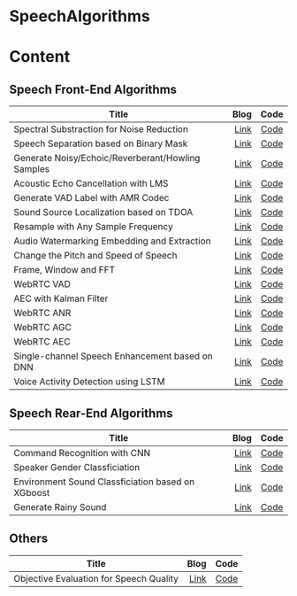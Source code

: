 # SpeechAlgorithms

# Content

## Speech Front-End Algorithms
| Title        | Blog   |  Code  |
| --------   | -----:  | :----:  |
| Spectral Substraction for Noise Reduction      | [Link](https://mp.weixin.qq.com/s?__biz=MzA3MjEyMjEwNA==&mid=2247484134&idx=1&sn=0b5adda3ade249f7d37f0146a92293a9&chksm=9f226971a855e0676d985a8f3b72e0fb3e243b1e92102ba6116dd82e43b1bc63196e802ab851&scene=21#wechat_redirect)   |   [Code](https://github.com/Ryuk17/SpeechAlgorithms/tree/master/SpectralSubtraction)     |
| Speech Separation based on Binary Mask        |   [Link](https://mp.weixin.qq.com/s?__biz=MzA3MjEyMjEwNA==&mid=2247484164&idx=1&sn=f0f59a10fa04f02228bbba381348e66c&chksm=9f226893a855e185aab5b0abcf6c8c11802fe0b8d97b22c89222d533cf32c6498fa8587a4e77&scene=21#wechat_redirect)  |   [Code](https://github.com/Ryuk17/SpeechAlgorithms/tree/master/SpeechSperation)   |
| Generate Noisy/Echoic/Reverberant/Howling Samples        |    [Link](https://mp.weixin.qq.com/s?__biz=MzA3MjEyMjEwNA==&mid=2247484214&idx=1&sn=21db3addb4e1163b4c5d26156ee97aa4&chksm=9f2268a1a855e1b7d2dc21c6ab5697231ba21a1014f94a7919349cae10db70dd887015cb31ce&token=324471119&lang=zh_CN#rd)    |  [Code](https://github.com/Ryuk17/SpeechAlgorithms/tree/master/SpeechAugmentation)  |
| Acoustic Echo Cancellation with LMS   | [Link](https://mp.weixin.qq.com/s?__biz=MzA3MjEyMjEwNA==&mid=2247484312&idx=1&sn=afa00c2fb91f72bdfd73fc99f0efede0&chksm=9f22680fa855e119cdc2fc2c6a4ddb646bf2adff27010a6c0c16383b687c0104fc3d9561c0ef&token=1373088786&lang=zh_CN#rd)  | [Code](https://github.com/Ryuk17/SpeechAlgorithms/tree/master/AcousticEchoCancellation)  |
| Generate VAD Label with AMR Codec     | [Link](https://mp.weixin.qq.com/s?__biz=MzA3MjEyMjEwNA==&tempkey=MTA3OV9DczEweFQ0NlB3U1lCNm0zZlpvbS15dTNqNGhpUHkwT2FydHlwNjBuRjdrd2JMS0VUaUFETms0c3FLUmE5WUc4Z1pySWlTdWh2Q3VIblQ0TDh2T051LTlSN3hVdV8tTjFNSmNEQkxDd0lBbE1SZGl5Yzhkbm9Najc3d2doajV3WE10eXUzYVZMdUNaTFlBaUFJLVlldF9xNjVwRWhlOUpQaVJmcWhnfn4%3D&chksm=1f226f9f2855e6894e033f39502a5ceb9d6e781a2b396dcbdc49e9cacb4898da9d5408a8d710#rd)   |   [Code](https://github.com/Ryuk17/SpeechAlgorithms/tree/master/VoiceActivityDetection/VADCoder) |
| Sound Source Localization based on TDOA      | [Link](https://mp.weixin.qq.com/s?__biz=MzA3MjEyMjEwNA==&mid=2247484417&idx=1&sn=a416da2d9238cd863697d91dd26233e4&chksm=9f226f96a855e6808ac3d90e83f8c673d8daddc57b95a537c0a2ba547ce53307452b0940c19a&token=139302241&lang=zh_CN#rd)   |   [Code](https://github.com/Ryuk17/SpeechAlgorithms/tree/master/SoundSourceLocalization)     |
| Resample with Any Sample Frequency      | [Link](https://mp.weixin.qq.com/s?__biz=MzA3MjEyMjEwNA==&mid=2247484499&idx=1&sn=e48de61a2497511626e5ae9312f20e57&chksm=9f226fc4a855e6d2db0590f08459af79e88420af09ec7ce97f75946c0437978e9262a7f36809&token=1215134525&lang=zh_CN#rd)   |   [Code](https://github.com/Ryuk17/SpeechAlgorithms/tree/master/Resample)     |
| Audio Watermarking Embedding and Extraction      | [Link](https://mp.weixin.qq.com/s?__biz=MzA3MjEyMjEwNA==&mid=2247484522&idx=1&sn=df457333ad5e1af32708c171ae7f5e1b&chksm=9f226ffda855e6eb57579732b002e36e1479e29be73980f3ee8b05d26157a3a6031791e8e0e4&token=909330882&lang=zh_CN#rd)   |   [Code](https://github.com/Ryuk17/SpeechAlgorithms/tree/master/Watermarking)     |
| Change the Pitch and Speed of Speech| [Link](https://mp.weixin.qq.com/s?__biz=MzA3MjEyMjEwNA==&mid=2247484554&idx=1&sn=c7a56dbf1c06654b02f0d51bffbd1d10&chksm=9f226f1da855e60bfdb2584d46a34f10a53028416817415d28d19bead72626d10e6757f80854&token=147554636&lang=zh_CN#rd)   |   [Code](https://github.com/Ryuk17/SpeechAlgorithms/tree/master/VoiceChange)     |
| Frame, Window and FFT      | [Link](https://mp.weixin.qq.com/s?__biz=MzA3MjEyMjEwNA==&mid=2247484741&idx=1&sn=1e3ebd6d9a0da6879433bf795677006e&chksm=9f226ed2a855e7c430c53d22b8bd781fde59d6e4760376fcb94708bd8295199a1100971d754a&token=570335002&lang=zh_CN#rd)   |   [Code](https://github.com/Ryuk17/SpeechAlgorithms/tree/master/EnframeWindowFFT)     |
| WebRTC VAD     | [Link](https://mp.weixin.qq.com/s?__biz=MzA3MjEyMjEwNA==&mid=2247484833&idx=1&sn=8584096ebda5474d7a8907f657100bc0&chksm=9f226e36a855e720da11974d1a1da4ca2cb4b588670279d8c6cca486f9deffc82e930dbd5cdf&token=1458190114&lang=zh_CN#rd)   |   [Code](https://github.com/Ryuk17/SpeechAlgorithms/tree/master/WebRTC_VAD)     |
| AEC with Kalman Filter     | [Link](https://mp.weixin.qq.com/s?__biz=MzA3MjEyMjEwNA==&mid=2247484999&idx=1&sn=4bad80ad016cae43b0adcead513e28f6&chksm=9f226dd0a855e4c6fd0af54380225f1269e9760043d9c4ff15880d623c25f223ccc3e864db35&token=216336716&lang=zh_CN#rd)   |   [Code](https://github.com/Ryuk17/SpeechAlgorithms/tree/master/AcousticEchoCancellation)     |
| WebRTC ANR     | [Link](https://mp.weixin.qq.com/s?__biz=MzA3MjEyMjEwNA==&mid=2247485024&idx=1&sn=4d8f700913b0e1bf282844cc5c4bc37c&chksm=9f226df7a855e4e11b1ece471b9d188e542993efd9504a5b796457d87c84013dca68401af0e0&token=1865469620&lang=zh_CN#rd)   |   [Code](https://github.com/Ryuk17/SpeechAlgorithms/tree/master/WebRTC_ANR)     |
| WebRTC AGC    | [Link](https://mp.weixin.qq.com/s?__biz=MzA3MjEyMjEwNA==&mid=2247485024&idx=1&sn=4d8f700913b0e1bf282844cc5c4bc37c&chksm=9f226df7a855e4e11b1ece471b9d188e542993efd9504a5b796457d87c84013dca68401af0e0&token=1865469620&lang=zh_CN#rd)   |   [Code](https://github.com/Ryuk17/SpeechAlgorithms/tree/master/WebRTC_AGC)     |
| WebRTC AEC    | [Link](https://mp.weixin.qq.com/s?__biz=MzA3MjEyMjEwNA==&mid=2247485024&idx=1&sn=4d8f700913b0e1bf282844cc5c4bc37c&chksm=9f226df7a855e4e11b1ece471b9d188e542993efd9504a5b796457d87c84013dca68401af0e0&token=1865469620&lang=zh_CN#rd)   |   [Code](https://github.com/Ryuk17/SpeechAlgorithms/tree/master/WebRTC_AEC)     |
| Single-channel Speech Enhancement based on DNN        |    [Link](https://mp.weixin.qq.com/s?__biz=MzA3MjEyMjEwNA==&mid=2247484173&idx=1&sn=96ac7133e20dc95c3f2e7f16f74dcfb1&chksm=9f22689aa855e18c8417889ed0da02f143743d4ff805d877bc8dbfc4fde8a391fa6a127cc177&token=324471119&lang=zh_CN#rd)    |  [Code](https://github.com/Ryuk17/SpeechAlgorithms/tree/master/SpeechEnhancement)  |
| Voice Activity Detection using LSTM   | [Link](https://mp.weixin.qq.com/s?__biz=MzA3MjEyMjEwNA==&mid=2247484255&idx=1&sn=676d243fb7aea63b912e1a9833169578&chksm=9f2268c8a855e1deb3c4bb4db0990c625487c3e776c6f9baf293235be3f700ed267af61dfac1&token=221372596&lang=zh_CN#rd)  | [Code](https://github.com/Ryuk17/SpeechAlgorithms/tree/master/VoiceActivityDetection)  |

## Speech Rear-End Algorithms
| Title        | Blog   |  Code  |
| --------   | -----:  | :----:  |
| Command Recognition with CNN  | [Link](https://mp.weixin.qq.com/s?__biz=MzA3MjEyMjEwNA==&mid=2247484242&idx=1&sn=527db511d57cf4ff4c1f909423034603&chksm=9f2268c5a855e1d3497b657ac04533eca0070d680b1b0bb8971fd998cb4480e6e17692283850&token=1676318016&lang=zh_CN#rd)  | [Code](https://github.com/Ryuk17/SpeechAlgorithms/tree/master/CommandRecognition) |
| Speaker Gender Classficiation  | [Link](https://mp.weixin.qq.com/s?__biz=MzA3MjEyMjEwNA==&mid=2247484304&idx=1&sn=d7820bc93bd9dabe73079a5f56df9807&chksm=9f226807a855e11162ed0856b12723ba0b967ccb901b7f8a27219e3b475bbecd1327dd72874d&token=2016526173&lang=zh_CN#rd)  | [Code](https://github.com/Ryuk17/SpeechAlgorithms/tree/master/GenderClassify)  |
| Environment Sound Classficiation based on XGboost      | [Link](https://mp.weixin.qq.com/s?__biz=MzA3MjEyMjEwNA==&mid=2247484371&idx=1&sn=2b4cb91b1044d46a0da41e9421bbcfce&chksm=9f226844a855e152eef92d9278e8c81e6137decaf11b8c39f00d58b0c7cecebdd996e9433420&token=45703017&lang=zh_CN#rd)   |   [Code](https://github.com/Ryuk17/SpeechAlgorithms/tree/master/EnvironmentSoundClassification)     |
| Generate Rainy Sound      | [Link](https://mp.weixin.qq.com/s?__biz=MzA3MjEyMjEwNA==&mid=2247484656&idx=1&sn=d25135333a1cae0356360443544b4ccd&chksm=9f226f67a855e671994c2e946773eea2bac54c1f03146e3d7617d90c62cae2861ad1447ffdc7&token=1233423028&lang=zh_CN#rdd)   |   [Code](https://github.com/Ryuk17/SpeechAlgorithms/tree/master/DesignSound)     |


## Others
| Title        | Blog   |  Code  |
| --------   | -----:  | :----:  |
| Objective Evaluation for Speech Quality      | [Link](https://mp.weixin.qq.com/s?__biz=MzA3MjEyMjEwNA==&mid=2247484460&idx=1&sn=ee26a6c9fc19857b416eef7264fba244&chksm=9f226fbba855e6ad0997e376079772e05a468084710d7955506e527300ea8e5aaef97f6c3e30&token=1215134525&lang=zh_CN#rd)   |   [Code](https://github.com/Ryuk17/SpeechAlgorithms/tree/master/SpeechQualityMeasures)     |






